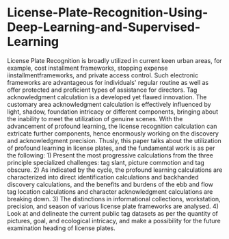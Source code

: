 # License-Plate-Recognition-Using-Deep-Learning-and-Supervised-Learning
License Plate Recognition is broadly utilized in current keen urban areas, for example, cost installment frameworks, stopping expense iinstallmentframeworks, and private access control. Such electronic frameworks are advantageous for individuals' regular routine as well as offer protected and proficient types of assistance for directors. Tag acknowledgment calculation is a developed yet flawed innovation. The customary area acknowledgment calculation is effectively influenced by light, shadow, foundation intricacy or different components, bringing about the inability to meet the utilization of genuine scenes. With the advancement of profound learning, the license recognition calculation can extricate further components, hence enormously working on the discovery and acknowledgment precision. Thusly, this paper talks about the utilization of profound learning in license plates, and the fundamental work is as per the following:  1) Present the most progressive calculations from the three principle specialized challenges: tag slant, picture commotion and tag obscure. 2) As indicated by the cycle, the profound learning calculations are characterized into direct identification calculations and backhanded discovery calculations, and the benefits and burdens of the ebb and flow tag location calculations and character acknowledgment calculations are breaking down. 3) The distinctions in informational collections, workstation, precision, and season of various license plate frameworks are analysed. 4) Look at and delineate the current public tag datasets as per the quantity of pictures, goal, and ecological intricacy, and make a possibility for the future examination heading of license plates.
